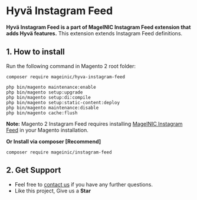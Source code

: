 # Hyvä Instagram Feed

**Hyvä Instagram Feed is a part of MageINIC Instagram Feed extension that adds Hyvä features.** This extension extends Instagram Feed definitions.

## 1. How to install

Run the following command in Magento 2 root folder:

```
composer require mageinic/hyva-instagram-feed

php bin/magento maintenance:enable
php bin/magento setup:upgrade
php bin/magento setup:di:compile
php bin/magento setup:static-content:deploy
php bin/magento maintenance:disable
php bin/magento cache:flush
```

**Note:**
Magento 2 Instagram Feed requires installing [MageINIC Instagram Feed](https://github.com/mageinic/instagram-feed) in your Magento installation.

**Or Install via composer [Recommend]**
```
composer require mageinic/instagram-feed
```

## 2. Get Support

- Feel free to [contact us](https://www.mageinic.com/contact.html) if you have any further questions.
- Like this project, Give us a **Star**
